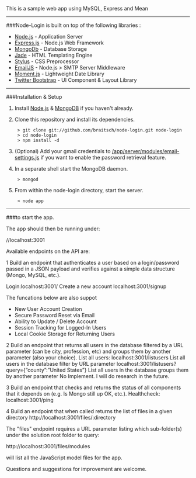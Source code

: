 This is a sample web app using MySQL, Express and Mean
***
###Node-Login is built on top of the following libraries :

* [Node.js](http://nodejs.org/) - Application Server
* [Express.js](http://expressjs.com/) - Node.js Web Framework
* [MongoDb](http://www.mongodb.org/) - Database Storage
* [Jade](http://jade-lang.com/) - HTML Templating Engine
* [Stylus](http://learnboost.github.com/stylus/) - CSS Preprocessor
* [EmailJS](http://github.com/eleith/emailjs) - Node.js > SMTP Server Middleware
* [Moment.js](http://momentjs.com/) - Lightweight Date Library
* [Twitter Bootstrap](http://twitter.github.com/bootstrap/) - UI Component & Layout Library

***

###Installation & Setup
1. Install [Node.js](https://nodejs.org/) & [MongoDB](https://www.mongodb.org/) if you haven't already.
2. Clone this repository and install its dependencies.
		
		> git clone git://github.com/braitsch/node-login.git node-login
		> cd node-login
		> npm install -d
		
3. (Optional) Add your gmail credentials to [/app/server/modules/email-settings.js](https://github.com/braitsch/node-login/blob/master/app/server/modules/email-settings.js) if you want to enable the password retrieval feature.
4. In a separate shell start the MongoDB daemon.

		> mongod

5. From within the node-login directory, start the server.

		> node app

---

###to start the app.

The app should then be running under:

//localhost:3001

Available endpoints on the API are:

1 Build an endpoint that authenticates a user based on a login/password passed in a JSON payload and verifies against a simple data structure (Mongo, MySQL, etc.).

Login:localhost:3001/
Create a new account localhost:3001/signup

The funcations below are also suppot
* New User Account Creation
* Secure Password Reset via Email
* Ability to Update / Delete Account
* Session Tracking for Logged-In Users
* Local Cookie Storage for Returning Users

2 Build an endpoint that returns all users in the database filtered by a URL parameter (can be city, profession, etc) and groups them by another parameter (also your choice).
List all users:
localhost:3001/listusers
List all users in the database filter by URL parameter
localhost:3001/listusers?query={“county”:”United States”}
List all users in the database groups them by another parameter 
No Implement. I will do research in the future.

3 Build an endpoint that checks and returns the status of all components that it depends on (e.g. Is Mongo still up OK, etc.).
Healthcheck:
localhost:3001/ping

4 Build an endpoint that when called returns the list of files in a given directory
http://localhost:3001/files/:directory

The "files" endpoint requires a URL parameter listing which sub-folder(s) under the solution root folder to query:

http://localhost:3001/files/modules

will list all the JavaScript model files for the app.

Questions and suggestions for improvement are welcome.
